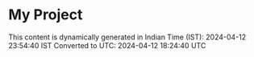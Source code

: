 # My Project

This content is dynamically generated in Indian Time (IST): 2024-04-12 23:54:40 IST
Converted to UTC: 2024-04-12 18:24:40 UTC
